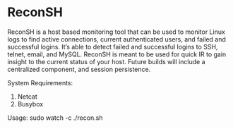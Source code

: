 # ReconSH
ReconSH is a host based monitoring tool that can be used to monitor Linux logs to find active connections, current authenticated users, and failed and successful logins. It’s able to detect failed and successful logins to SSH, telnet, email, and MySQL. 
ReconSH is meant to be used for quick IR to gain insight to the current status of your host. Future builds will include a centralized component, and session persistence. 

System Requirements: 
1.	Netcat
2.	Busybox

Usage: sudo watch -c ./recon.sh

